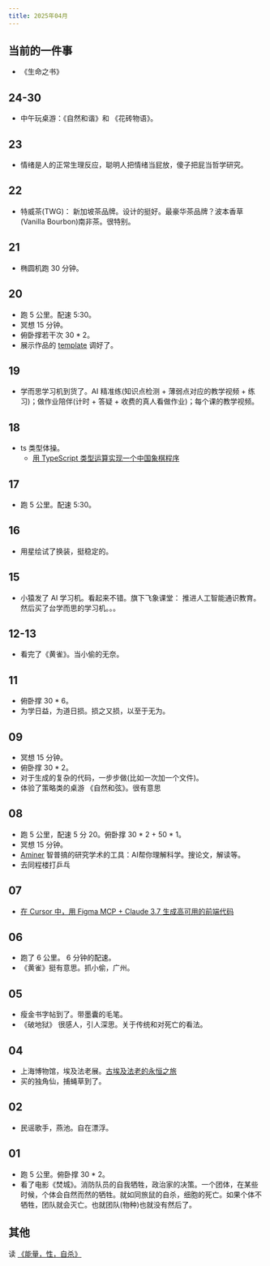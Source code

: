 ```yaml
---
title: 2025年04月
---
```


## 当前的一件事
* 《生命之书》

## 24-30
* 中午玩桌游：《自然和谐》和 《花砖物语》。

## 23
* 情绪是人的正常生理反应，聪明人把情绪当屁放，傻子把屁当哲学研究。

## 22
* 特威茶(TWG)： 新加坡茶品牌。设计的挺好。最豪华茶品牌？波本香草(Vanilla Bourbon)南非茶。很特别。

## 21
* 椭圆机跑 30 分钟。

## 20
* 跑 5 公里。配速 5:30。
* 冥想 15 分钟。
* 俯卧撑若干次 30 * 2。
*  展示作品的 [template](https://github.com/iamjoel/portfolio-template) 调好了。

## 19
* 学而思学习机到货了。AI 精准练(知识点检测 + 薄弱点对应的教学视频 + 练习)；做作业陪伴(计时 + 答疑 + 收费的真人看做作业)；每个课的教学视频。

## 18
* ts 类型体操。
  * [用 TypeScript 类型运算实现一个中国象棋程序](https://zhuanlan.zhihu.com/p/426966480)

## 17
* 跑 5 公里。配速 5:30。

## 16
* 用星绘试了换装，挺稳定的。

## 15
* 小猿发了 AI 学习机。看起来不错。旗下飞象课堂： 推进人工智能通识教育。 然后买了台学而思的学习机。。。

## 12-13
*  看完了《黄雀》。当小偷的无奈。

## 11
* 俯卧撑 30 * 6。
* 为学日益，为道日损。损之又损，以至于无为。

## 09
* 冥想 15 分钟。
* 俯卧撑 30 * 2。
* 对于生成的复杂的代码，一步步做(比如一次加一个文件)。
* 体验了策略类的桌游 《自然和弦》。很有意思

## 08
* 跑 5 公里，配速 5 分 20。俯卧撑 30 * 2 + 50 * 1。
* 冥想 15 分钟。
* [Aminer](https://www.aminer.cn/) 智普搞的研究学术的工具：AI帮你理解科学。搜论文，解读等。
* 去同程楼打乒乓

## 07
* [在 Cursor 中，用 Figma MCP + Claude 3.7 生成高可用的前端代码](../../../text/l/llm-gen-code.md#在-cursor-中用-figma-mcp--claude-37-生成高可用的前端代码)

## 06
* 跑了 6 公里。 6 分钟的配速。
* 《黄雀》挺有意思。抓小偷，广州。

## 05
* 瘦金书字帖到了。带墨囊的毛笔。
* 《破地狱》 很感人，引人深思。关于传统和对死亡的看法。

## 04
* 上海博物馆，埃及法老展。[古埃及法老的永恒之旅](../../../text/a/ancient-egyptian-pharaoh.md)
* 买的独角仙，捕蝇草到了。

## 02
* 民谣歌手，燕池。自在漂浮。

## 01
* 跑 5 公里。俯卧撑 30 * 2。
* 看了电影《焚城》。消防队员的自我牺牲，政治家的决策。一个团体，在某些时候，个体会自然而然的牺牲。就如同旅鼠的自杀，细胞的死亡。如果个体不牺牲，团队就会灭亡。也就团队(物种)也就没有然后了。

## 其他
读 [《能量，性，自杀》](../../../text/p/power-sex-suicide.md)
